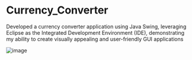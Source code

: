 # Currency_Converter
Developed a currency converter application using Java Swing, leveraging Eclipse as the Integrated Development Environment (IDE), demonstrating my ability to create visually appealing and user-friendly GUI applications

![image](https://github.com/5hweta28/Currency_Converter/assets/113817351/03596a42-eb9c-4842-bac0-88b8e47a8d12)

